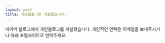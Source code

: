 ```yaml
---
layout: post
title: 개인블로그를 개설했습니다.
---
```


네이버 블로그에서 개인블로그를 개설했습니다. 
개인적인 연락은 이메일을 보내주시거나 아래 포털사이트로 연락주세요.
